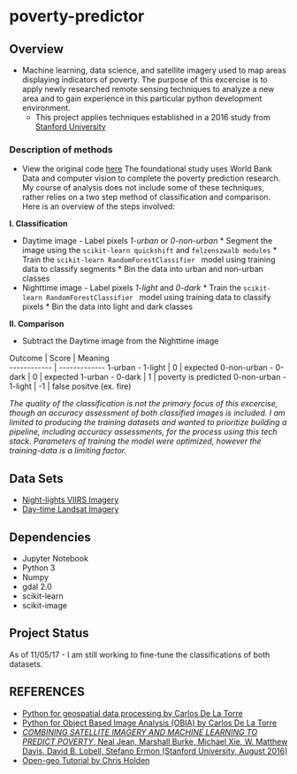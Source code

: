 # poverty-predictor

## Overview 
* Machine learning, data science, and satellite imagery used to map areas displaying indicators of poverty. The purpose of this excercise is to apply newly researched remote sensing techniques to analyze a new area and to gain experience in this particular python development environment. 
    * This project applies techniques established in a 2016 study from [Stanford University](http://sustain.stanford.edu/predicting-poverty/)

### Description of methods 
  * View the original code [here](https://github.com/nealjean/predicting-poverty)
  The foundational study uses World Bank Data and computer vision to complete the poverty prediction research. My course of analysis does not include some of these techniques, rather relies on a two step method of classification and comparison. Here is an overview of the steps involved:
    
  **I. Classification**
  * Daytime image - Label pixels *1-urban* or *0-non-urban*
         * Segment the image using the ```scikit-learn quickshift``` and ```felzenszwalb modules```
         * Train the  ```scikit-learn RandomForestClassifier ``` model using training data to classify segments
         * Bin the data into urban and non-urban classes 
  * Nighttime image - Label pixels *1-light* and *0-dark*
        *  Train the  ```scikit-learn RandomForestClassifier ``` model using training data to classify pixels
         * Bin the data into light and dark classes 

  **II. Comparison**
  * Subtract the Daytime image from the Nighttime image 

  Outcome | Score | Meaning  
------------ | -------------
1-urban - 1-light | 0 | expected
0-non-urban - 0-dark | 0 | expected
1-urban - 0-dark | 1 | poverty is predicted
0-non-urban - 1-light | -1 | false positve (ex. fire)
        

  *The quality of the classification is not the primary focus of this excercise, though an accuracy assessment of both classified images is included. I am limited to producing the training datasets and wanted to prioritize building a pipeline, including accuracy assessments, for the process using this tech stack. Parameters of training the model were optimized, however the training-data is a limiting factor.*

## Data Sets 
   * [Night-lights VIIRS Imagery](https://ngdc.noaa.gov/eog/viirs/download_ut_mos.html)
   * [Day-time Landsat Imagery](https://www.descarteslabs.com/)
 

## Dependencies 
  * Jupyter Notebook
  * Python 3
  * Numpy
  * gdal 2.0
  * scikit-learn
  * scikit-image

## Project Status
  As of 11/05/17 - I am still working to fine-tune the classifications of both datasets.

## REFERENCES 
* [Python for geospatial data processing by Carlos De La Torre](https://www.machinalis.com/blog/python-for-geospatial-data-processing/)
* [Python for Object Based Image Analysis (OBIA) by Carlos De La Torre](https://www.machinalis.com/blog/obia/) 
* [_COMBINING SATELLITE IMAGERY AND MACHINE LEARNING TO PREDICT POVERTY_, Neal Jean, Marshall Burke, Michael Xie, W. Matthew Davis, David B. Lobell, Stefano Ermon (Stanford University, August 2016)](http://sustain.stanford.edu/predicting-poverty/)
*  [Open-geo Tutorial by Chris Holden](https://github.com/ceholden/open-geo-tutorial)
